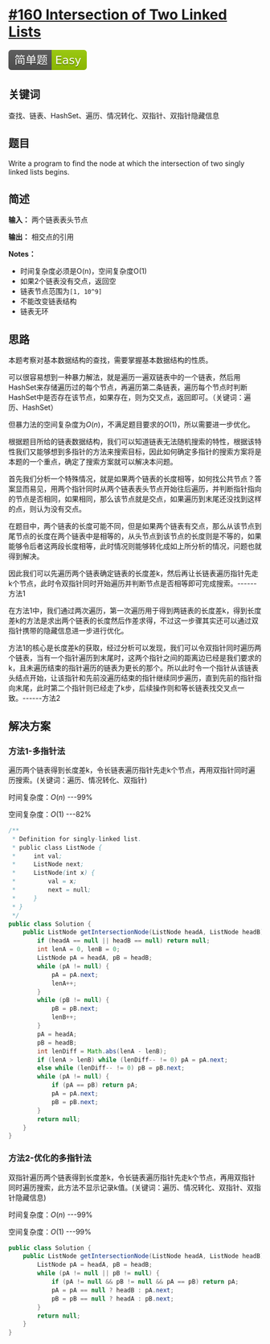 # [#160 Intersection of Two Linked Lists](https://leetcode.com/problems/intersection-of-two-linked-lists)

![Easy](/figures/Easy.svg)

## 关键词

查找、链表、HashSet、遍历、情况转化、双指针、双指针隐藏信息

## 题目

Write a program to find the node at which the intersection of two singly linked lists begins.

## 简述

**输入：** 两个链表表头节点

**输出：** 相交点的引用

**Notes：**

+ 时间复杂度必须是O(n)，空间复杂度O(1)
+ 如果2个链表没有交点，返回空
+ 链表节点范围为`[1, 10^9]`
+ 不能改变链表结构
+ 链表无环

## 思路

本题考察对基本数据结构的查找，需要掌握基本数据结构的性质。

可以很容易想到一种暴力解法，就是遍历一遍双链表中的一个链表，然后用HashSet来存储遍历过的每个节点，再遍历第二条链表，遍历每个节点时判断HashSet中是否存在该节点，如果存在，则为交叉点，返回即可。（关键词：遍历、HashSet）

但暴力法的空间复杂度为$O(n)$，不满足题目要求的$O(1)$，所以需要进一步优化。

根据题目所给的链表数据结构，我们可以知道链表无法随机搜索的特性，根据该特性我们又能够想到多指针的方法来搜索目标，因此如何确定多指针的搜索方案将是本题的一个重点，确定了搜索方案就可以解决本问题。

首先我们分析一个特殊情况，就是如果两个链表的长度相等，如何找公共节点？答案显而易见，用两个指针同时从两个链表表头节点开始往后遍历，并判断指针指向的节点是否相同，如果相同，那么该节点就是交点，如果遍历到末尾还没找到这样的点，则认为没有交点。

在题目中，两个链表的长度可能不同，但是如果两个链表有交点，那么从该节点到尾节点的长度在两个链表中是相等的，从头节点到该节点的长度则是不等的，如果能够令后者这两段长度相等，此时情况则能够转化成如上所分析的情况，问题也就得到解决。

因此我们可以先遍历两个链表确定链表的长度差k，然后再让长链表遍历指针先走k个节点，此时令双指针同时开始遍历并判断节点是否相等即可完成搜索。------方法1

在方法1中，我们通过两次遍历，第一次遍历用于得到两链表的长度差k，得到长度差k的方法是求出两个链表的长度然后作差求得，不过这一步骤其实还可以通过双指针携带的隐藏信息进一步进行优化。

方法1的核心是长度差k的获取，经过分析可以发现，我们可以令双指针同时遍历两个链表，当有一个指针遍历到末尾时，这两个指针之间的距离边已经是我们要求的k，且未遍历结束的指针遍历的链表为更长的那个。所以此时令一个指针从该链表头结点开始，让该指针和先前没遍历结束的指针继续同步遍历，直到先前的指针指向末尾，此时第二个指针则已经走了k步，后续操作则和等长链表找交叉点一致。------方法2

## 解决方案

### 方法1-多指针法

遍历两个链表得到长度差k，令长链表遍历指针先走k个节点，再用双指针同时遍历搜索。(关键词：遍历、情况转化、双指针)

时间复杂度：$O(n)$ ---99%

空间复杂度：$O(1)$ ---82%

``` java
/**
 * Definition for singly-linked list.
 * public class ListNode {
 *     int val;
 *     ListNode next;
 *     ListNode(int x) {
 *         val = x;
 *         next = null;
 *     }
 * }
 */
public class Solution {
    public ListNode getIntersectionNode(ListNode headA, ListNode headB) {
        if (headA == null || headB == null) return null;
        int lenA = 0, lenB = 0;
        ListNode pA = headA, pB = headB;
        while (pA != null) {
            pA = pA.next;
            lenA++;
        }
        while (pB != null) {
            pB = pB.next;
            lenB++;
        }
        pA = headA;
        pB = headB;
        int lenDiff = Math.abs(lenA - lenB);
        if (lenA > lenB) while (lenDiff-- != 0) pA = pA.next;
        else while (lenDiff-- != 0) pB = pB.next;
        while (pA != null) {
            if (pA == pB) return pA;
            pA = pA.next;
            pB = pB.next;
        }
        return null;
    }
}
```

### 方法2-优化的多指针法

双指针遍历两个链表得到长度差k，令长链表遍历指针先走k个节点，再用双指针同时遍历搜索，此方法不显示记录k值。(关键词：遍历、情况转化、双指针、双指针隐藏信息)

时间复杂度：$O(n)$ ---99%

空间复杂度：$O(1)$ ---99%

``` java
public class Solution {
    public ListNode getIntersectionNode(ListNode headA, ListNode headB) {
        ListNode pA = headA, pB = headB;
        while (pA != null || pB != null) {
            if (pA != null && pB != null && pA == pB) return pA;
            pA = pA == null ? headB : pA.next;
            pB = pB == null ? headA : pB.next;
        }
        return null;
    }
}
```
